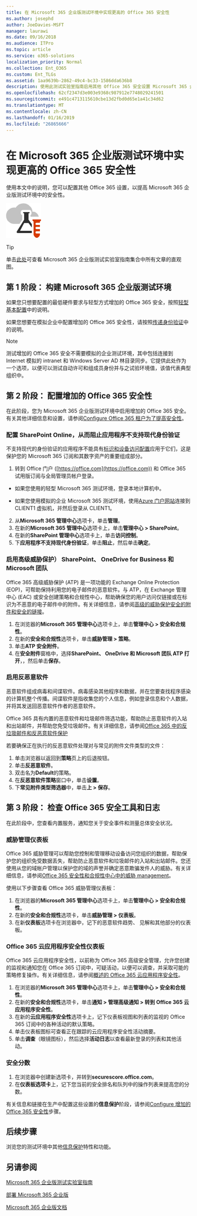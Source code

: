```yaml
---
title: 在 Microsoft 365 企业版测试环境中实现更高的 Office 365 安全性
ms.author: josephd
author: JoeDavies-MSFT
manager: laurawi
ms.date: 09/16/2018
ms.audience: ITPro
ms.topic: article
ms.service: o365-solutions
localization_priority: Normal
ms.collection: Ent_O365
ms.custom: Ent_TLGs
ms.assetid: 1aa9639b-2862-49c4-bc33-1586dda636b8
description: 使用此测试实验室指南启用其他 Office 365 安全设置 Microsoft 365 企业版测试环境。
ms.openlocfilehash: 62cf2347d3e003e9368c987912e7748029241501
ms.sourcegitcommit: e491c4713115610cbe13d2fbd0d65e1a41c34d62
ms.translationtype: MT
ms.contentlocale: zh-CN
ms.lasthandoff: 01/16/2019
ms.locfileid: "26865666"
---
```

# <a name="increased-office-365-security-for-your-microsoft-365-enterprise-test-environment"></a>在 Microsoft 365 企业版测试环境中实现更高的 Office 365 安全性

使用本文中的说明，您可以配置其他 Office 365 设置，以提高 Microsoft 365 企业版测试环境中的安全性。

![Microsoft 云测试实验室指南](media/m365-enterprise-test-lab-guides/cloud-tlg-icon.png)

> [!TIP]
> 单击[此处](https://aka.ms/m365etlgstack)可查看 Microsoft 365 企业版测试实验室指南集合中所有文章的直观图。
  
## <a name="phase-1-build-out-your-microsoft-365-enterprise-test-environment"></a>第 1 阶段： 构建 Microsoft 365 企业版测试环境

如果您只想要配置的最低硬件要求与轻型方式增加的 Office 365 安全，按照[轻型基本配置](lightweight-base-configuration-microsoft-365-enterprise.md)中的说明。
  
如果您想要在模拟企业中配置增加的 Office 365 安全性，请按照[传递身份验证](pass-through-auth-m365-ent-test-environment.md)中的说明。
  
> [!NOTE]
> 测试增加的 Office 365 安全不需要模拟的企业测试环境，其中包括连接到 Internet 模拟的 intranet 和 Windows Server AD 林目录同步。它提供此处作为一个选项，以便可以测试自动许可和组成员身份并与之试验环境值，该值代表典型组织中。 


## <a name="phase-2-configure-increased-office-365-security"></a>第 2 阶段： 配置增加的 Office 365 安全性

在此阶段，您为 Microsoft 365 企业版测试环境中启用增加的 Office 365 安全。有关其他详细信息和设置，请参阅[Configure Office 365 租户为了提高安全性](https://docs.microsoft.com/office365/securitycompliance/tenant-wide-setup-for-increased-security)。

### <a name="configure-sharepoint-online-to-block-apps-that-dont-support-modern-authentication"></a>配置 SharePoint Online，从而阻止应用程序不支持现代身份验证

不支持现代的身份验证的应用程序不能具有[标识和设备访问配置](microsoft-365-policies-configurations.md)应用于它们，这是保护您的 Microsoft 365 订阅和其数字资产的重要组成部分。 

1. 转到 Office 门户 ([https://office.com](https://office.com)) 和 Office 365 试用版订阅与全局管理员帐户登录。
    
  - 如果您使用的轻型 Microsoft 365 测试环境，登录本地计算机中。
    
  - 如果您使用模拟的企业 Microsoft 365 测试环境，使用[Azure 门户网站](https://portal.azure.com)连接到 CLIENT1 虚拟机，并然后登录从 CLIENT1。
 
2. 从**Microsoft 365 管理中心**选项卡，单击**管理**。
3. 在新的**Microsoft 365 管理中心**选项卡上，单击**管理中心 > SharePoint**。
4. 在新的**SharePoint 管理中心**选项卡上，单击**访问控制**。
5. 下**应用程序不支持现代身份验证**，单击**阻止**，然后单击**确定**。


### <a name="enable-advanced-threat-protection-for-sharepoint-onedrive-for-business-and-microsoft-teams"></a>启用高级威胁保护） SharePoint、 OneDrive for Business 和 Microsoft 团队

Office 365 高级威胁保护 (ATP) 是一项功能的 Exchange Online Protection (EOP)，可帮助保持利用您的电子邮件的恶意软件。与 ATP，在 Exchange 管理中心 (EAC) 或安全创建策略和合规性中心，帮助确保您的用户访问仅链接或在标识为不恶意的电子邮件中的附件。有关详细信息，请参阅[高级的威胁保护安全的附件和安全的链接](https://docs.microsoft.com/office365/securitycompliance/office-365-atp)。

1. 在浏览器的**Microsoft 365 管理中心**选项卡上，单击**管理中心 > 安全和合规性**。
2. 在新的**安全和合规性**选项卡，单击**威胁管理 > 策略**。
3. 单击**ATP 安全附件**。
4. 在**安全附件**窗格中，选择**SharePoint、 OneDrive 和 Microsoft 团队 ATP 打开**，，然后单击**保存**。

### <a name="enable-anti-malware"></a>启用反恶意软件

恶意软件组成病毒和间谍软件。病毒感染其他程序和数据，并在您要查找程序感染的计算机整个传播。间谍软件是指收集您的个人信息，例如登录信息和个人数据，并将其发送回恶意软件作者的恶意软件。 

Office 365 具有内置的恶意软件和垃圾邮件筛选功能，帮助防止恶意软件的入站和出站邮件，并帮助您免受垃圾邮件。有关详细信息，请参阅[Office 365 中的反垃圾邮件和反恶意软件保护](https://docs.microsoft.com/office365/securitycompliance/anti-spam-and-anti-malware-protection)

若要确保正在执行的反恶意软件处理对与常见的附件文件类型的文件：

1. 单击浏览器以返回到**策略**页上的后退按钮。
2. 单击**反恶意软件**。
3. 双击名为**Default**的策略。
4. 在**反恶意软件策略**窗口中，单击**设置**。
4. 下**常见附件类型筛选器**中，单击**上 > 保存**。


## <a name="phase-3-examine-office-365-security-tools-and-logs"></a>第 3 阶段： 检查 Office 365 安全工具和日志

在此阶段中，您查看内置服务，通知您关于安全事件和测量总体安全状况。

### <a name="threat-management-dashboard"></a>威胁管理仪表板

Office 365 威胁管理可以帮助您控制和管理移动设备访问您组织的数据，帮助保护您的组织免受数据丢失，帮助防止恶意软件和垃圾邮件的入站和出站邮件。您还使用从您的域帐户管理以保护您的域的声誉并确定恶意欺骗发件人的威胁。有关详细信息，请参阅[Office 365 安全性和合规性中心中的威胁 management](https://docs.microsoft.com/office365/securitycompliance/threat-management)。

使用以下步骤查看 Office 365 威胁管理仪表板：

1. 在浏览器的**Microsoft 365 管理中心**选项卡上，单击**管理中心 > 安全和合规性**。
2. 在新的**安全和合规性**选项卡，单击**威胁管理 > 仪表板**。
3. 在新**仪表板**选项卡在浏览器中，记下的恶意软件趋势、 见解和其他部分的仪表板。

### <a name="office-365-cloud-app-security-dashboard"></a>Office 365 云应用程序安全性仪表板

Office 365 云应用程序安全性，以前称为 Office 365 高级安全管理，允许您创建的监视和通知您在 Office 365 订阅中，可疑活动，以便可以调查，并采取可能的策略修复操作。有关详细信息，请参阅[概述的 Office 365 云应用程序安全性](https://docs.microsoft.com/office365/securitycompliance/office-365-cas-overview)。

1. 在浏览器的**Microsoft 365 管理中心**选项卡上，单击**管理中心 > 安全和合规性**。
2. 在新的**安全和合规性**选项卡，单击**通知 > 管理高级通知 > 转到 Office 365 云应用程序安全性**。
3. 在新的**云应用程序安全性**选项卡上，记下仪表板视图和列表的监视的 Office 365 订阅中的各种活动的默认策略。
4. 单击仪表板图标可查看正在跟踪的云应用程序安全性活动摘要。
5. 单击**调查**（眼镜图标），然后选择**活动日志**以查看最新登录的列表和其他活动。

### <a name="secure-score"></a>安全分数

1. 在浏览器中创建新选项卡，并转到**securescore.office.com**。
2. 在**仪表板选项卡**上，记下您当前的安全排名和队列中的操作列表来提高您的分数。

有关信息和链接在生产中配置这些设置的**信息保护**阶段，请参阅[Configure 增加的 Office 365 安全性](increased-o365-security-microsoft-365-enterprise-dev-test-environment.md)步骤。

## <a name="next-step"></a>后续步骤

浏览您的测试环境中其他[信息保护](m365-enterprise-test-lab-guides.md#information-protection)特性和功能。

## <a name="see-also"></a>另请参阅

[Microsoft 365 企业版测试实验室指南](m365-enterprise-test-lab-guides.md)

[部署 Microsoft 365 企业版](deploy-microsoft-365-enterprise.md)

[Microsoft 365 企业版文档](https://docs.microsoft.com/microsoft-365-enterprise/)

